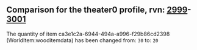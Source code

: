 ## Comparison for the theater0 profile, rvn: [2999](https://github.com/PRO100KatYT/FortniteProfileRevisions/tree/main/profiles/theater0/2999%20theater0.json)-[3001](https://github.com/PRO100KatYT/FortniteProfileRevisions/tree/main/profiles/theater0/3001%20theater0.json)

The quantity of item ca3e1c2a-6944-494a-a996-f29b86cd2398 (WorldItem:wooditemdata) has been changed from: `30` to: `20`
<br><br>

